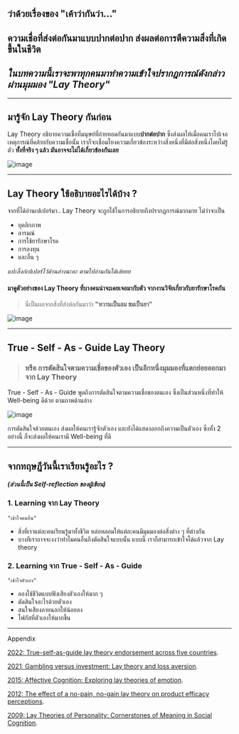 ## ว่าด้วยเรื่องของ "เค้าว่ากันว่า..."
## ความเชื่อที่ส่งต่อกันมาแบบปากต่อปาก ส่งผลต่อการตีความสิ่งที่เกิดขึ้นในชีวิต
## *ในบทความนี้เราจะพาทุกคนมาทำความเข้าใจปรากฎการณ์ดังกล่าวผ่านมุมมอง "Lay Theory"*
---

## มารู้จัก Lay Theory กันก่อน
Lay Theory อธิบายความเชื่อที่มนุษย์ที่ถ่ายทอดกันมาแบบ**ปากต่อปาก**
ซึ่งส่งผลให้เมื่อคนเราไปเจอเหตุการณ์ที่คล้ายกับความเชื่อนั้น เราก็จะเชื่อมโยงความเกี่ยวข้องระหว่างสิ่งหนึ่งที่มีต่อสิ่งหนึ่งโดยไม่รู้ตัว **ทั้งที่จริง ๆ แล้ว มันอาจจะไม่ได้เกี่ยวข้องกันเลย**

![image](https://sv1.picz.in.th/images/2022/08/20/XIiFnS.png)

---

## Lay Theory ใช้อธิบายอะไรได้บ้าง ?

จากที่ได้อ่านเปเปอร์มา.. Lay Theory จะถูกใช้ในการอธิบายถึงปรากฏการณ์มากมาย ไม่ว่าจะเป็น
- บุคลิกภาพ
- อารมณ์
- การใช้ยารักษาโรค
- การลงทุน
- และอื่น ๆ 

*แปะลิ้งก์เปเปอร์ไว้ด้านล่างนะคะ ตามไปอ่านกันได้เล้ยยย*

#### มาดูตัวอย่างของ Lay Theory ที่บางคนน่าจะเคยเจอมากับตัว จากงานวิจัยเกี่ยวกับยารักษาโรคกัน

> นี่เป็นผลจากสิ่งที่ส่งต่อกันมาว่า **"หวานเป็นลม ขมเป็นยา"**

![image](https://sv1.picz.in.th/images/2022/08/20/XIRzaD.md.png)

---

## True - Self - As - Guide Lay Theory 
> ### หรือ การตัดสินใจตามความเชื่อของตัวเอง เป็นอีกหนึ่งมุมมองที่แตกย่อยออกมาจาก Lay Theory 

True - Self - As - Guide
พูดถึงการตัดสินใจตามความเชื่อของตนเอง
ซึ่งเป็นส่วนหนึ่งที่ทำให้ Well-being ดีด้วย ตามภาพด้านล่าง

![image](https://sv1.picz.in.th/images/2022/08/20/XIRxdP.md.png)

การตัดสินใจด้วยตนเอง ส่งผลให้คนเรารู้จักตัวเอง และยังได้แสดงออกถึงความเป็นตัวเอง ซึ่งทั้ง 2 อย่างนี้ ก็จะส่งผลให้คนเรามี Well-being ที่ดี 

---
## จากทฤษฎีวันนี้เราเรียนรู้อะไร ?
##### *(ส่วนนี้เป็น Self-reflection ของผู้เขียน)* 

### 1. Learning จาก Lay Theory

```
"เข้าใจคนอื่น"
```

- สิ่งที่เราแต่ละคนเรียนรู้มาทั้งชีวิต หล่อหลอมให้แต่ละคนมีมุมมองต่อสิ่งต่าง ๆ ที่ต่างกัน
- บางทีเราอาจจะงงว่าทำไมคนอื่นถึงตัดสินใจแบบนั้น แบบนี้ เราก็สามารถเข้าใจได้แล้วจาก Lay theory 



### 2. Learning จาก True - Self - As - Guide

```
"เข้าใจตัวเอง"
```
- ลองใช้ชีวิตแบบฟังเสียงตัวเองให้มาก ๆ 
- ตัดสินใจอะไรด้วยตัวเอง 
- สนใจเสียงภายนอกให้น้อยลง
- โฟกัสที่ตัวเองให้มากขึ้น

---
Appendix

[2022: True-self-as-guide lay theory endorsement across five countries](https://www.researchgate.net/publication/358291855_True-self-as-guide_lay_theory_endorsement_across_five_countries).


[2021: Gambling versus investment: Lay theory and loss aversion](https://www.sciencedirect.com/science/article/abs/pii/S0167487021000076).

[2015: Affective Cognition: Exploring lay theories of emotion](https://web.stanford.edu/~dco/pubs/2015_Affective_Cognition_Preprint.pdf).

[2012: The effect of a no-pain, no-gain lay theory on product efficacy perceptions](https://link.springer.com/article/10.1007/s11002-012-9165-6).

[2009: Lay Theories of Personality: Cornerstones of Meaning in Social Cognition](https://cpb-us-e1.wpmucdn.com/you.stonybrook.edu/dist/e/2677/files/2018/04/Plaks_et_al-2009-Social_and_Personality_Psychology_Compass-1zjaf80.pdf).

